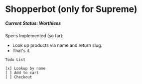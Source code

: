 # Shopperbot (only for Supreme)


##### Current Status: Worthless

Specs Implemented (so far):
- Look up products via name and return slug.
- That's it.

```
Todo List

[x] Lookup by name
[ ] Add to cart
[ ] Checkout
```

